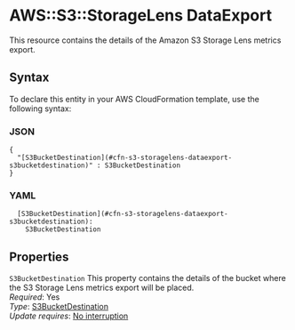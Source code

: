# AWS::S3::StorageLens DataExport<a name="aws-properties-s3-storagelens-dataexport"></a>

This resource contains the details of the Amazon S3 Storage Lens metrics export\.

## Syntax<a name="aws-properties-s3-storagelens-dataexport-syntax"></a>

To declare this entity in your AWS CloudFormation template, use the following syntax:

### JSON<a name="aws-properties-s3-storagelens-dataexport-syntax.json"></a>

```
{
  "[S3BucketDestination](#cfn-s3-storagelens-dataexport-s3bucketdestination)" : S3BucketDestination
}
```

### YAML<a name="aws-properties-s3-storagelens-dataexport-syntax.yaml"></a>

```
  [S3BucketDestination](#cfn-s3-storagelens-dataexport-s3bucketdestination): 
    S3BucketDestination
```

## Properties<a name="aws-properties-s3-storagelens-dataexport-properties"></a>

`S3BucketDestination`  <a name="cfn-s3-storagelens-dataexport-s3bucketdestination"></a>
This property contains the details of the bucket where the S3 Storage Lens metrics export will be placed\.  
*Required*: Yes  
*Type*: [S3BucketDestination](aws-properties-s3-storagelens-s3bucketdestination.md)  
*Update requires*: [No interruption](https://docs.aws.amazon.com/AWSCloudFormation/latest/UserGuide/using-cfn-updating-stacks-update-behaviors.html#update-no-interrupt)